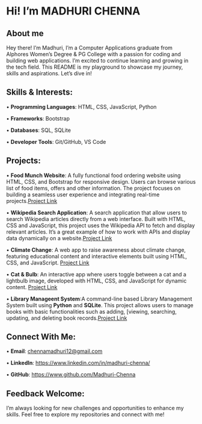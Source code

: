# Hi! I’m MADHURI CHENNA

## About me
Hey there! I’m Madhuri, I’m a Computer Applications graduate from Alphores Women’s Degree & PG College with a passion for coding and building web applications. I’m excited to continue learning and growing in the tech field. This README is my playground to showcase my journey, skills and aspirations. Let’s dive in!

## Skills & Interests:
• __Programming Languages__: HTML, CSS, JavaScript, Python 

•	__Frameworks__: Bootstrap

•	__Databases__: SQL, SQLite

•	__Developer Tools__: Git/GitHub, VS Code

## Projects: 
•	__Food Munch Website__: A fully functional food ordering website using HTML, CSS, and Bootstrap for responsive design. Users can browse various list of food items, offers and other information. The project 
     focuses on building a seamless user experience and integrating real-time projects.[Project Link](https://github.com/Madhuri-Chenna/FOODMUNCH-WEBSITE)
  
•	__Wikipedia Search Application__: A search application that allow users to search Wikipedia articles directly from a web interface. Built with HTML, CSS and JavaScript, this project uses the Wikipedia API to 
     fetch and display relevant articles. It’s a great example of how to work with APIs and display data dynamically on a website.[Project Link](https://github.com/Madhuri-Chenna/WIKIPEDIA-SEARCH-APPLICATION)
  
•	__Climate Change__:  A web app to raise awareness about climate change, featuring educational content and interactive elements built using HTML, CSS, and JavaScript.
                        [Project Link](https://github.com/Madhuri-Chenna/CLIMATE-CHANGE)

•	__Cat & Bulb__: An interactive app where users toggle between a cat and a lightbulb image, developed with HTML, CSS, and JavaScript for dynamic content.
                  [Project Link](https://github.com/Madhuri-Chenna/CAT-AND-BULB)

•	__Library Manageent System__:A command-line based Library Management System built using **Python** and **SQLite**. This project allows users to manage books with basic functionalities such as adding,                                           [viewing, searching, updating, and deleting book records.[Project Link](https://github.com/Madhuri-Chenna/library-management-system)

## Connect With Me: 
•	__Email__: chennamadhuri12@gmail.com

•	__LinkedIn__: https://www.linkedin.com/in/madhuri-chenna/

•	__GitHub__: https://www.github.com/Madhuri-Chenna
## Feedback Welcome: 
I’m always looking for new challenges and opportunities to enhance my skills. Feel free to explore my repositories and connect with me!   

